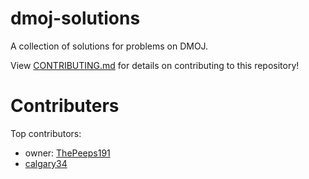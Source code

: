 # dmoj-solutions
A collection of solutions for problems on DMOJ.

View [CONTRIBUTING.md](CONTRIBUTING.md) for details on contributing to this repository!

# Contributers

Top contributors:
<ul>
	<li>owner: <a href="https://github.com/ThePeeps191">ThePeeps191</a></li>
	<li><a href="https://github.com/calgary34">calgary34</a></li>
</ul>